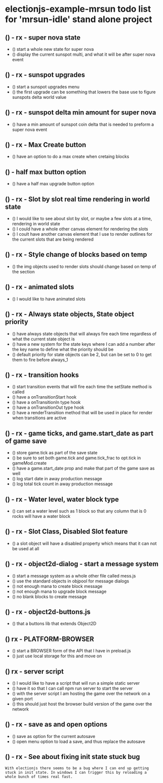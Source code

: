 # electionjs-example-mrsun todo list for 'mrsun-idle' stand alone project

<!-- Plans for 'MrSun idle' -->

<!-------- ----------
 SUNSPOTS
---------- ---------->

## () - rx - super nova state
* () start a whole new state for super nova
* () display the current sunspot multi, and what it will be after super nova event

## () - rx - sunspot upgrades
* () start a sunspot upgrades menu
* () the first upgrade can be something that lowers the base use to figure sunspots delta world value

## () - rx - sunspot delta min amount for super nova
* () have a min amount of sunspot coin delta that is needed to preform a super nova event

<!-------- ----------
 UI
---------- ---------->

## () - rx - Max Create button
* () have an option to do a max create when cretaing blocks

## () - half max button option
* () have a half max upgrade button option

<!-------- ----------
 RENDERING / GRAPHICS
---------- ---------->

## () - rx - Slot by slot real time rendering in world state
* () I would like to see about slot by slot, or maybe a few slots at a time, rendering in world state
* () I could have a whole other canvas element for rendering the slots
* () I coult have another canvas element that I use to render outlines for the current slots that are being rendered

## () - rx - Style change of blocks based on temp
* () the img objects used to render slots should change based on temp of the section

## () - rx - animated slots
* () I would like to have animated slots

<!-------- ----------
 STATE MACHINE
---------- ---------->

## () - rx - Always state objects, State object priority
* () have always state objects that will always fire each time regardless of what the current state object is
* () have a new system for the state keys where I can add a number after the key name to define what the priority should be
* () default priority for state objects can be 2, but can be set to 0 to get them to fire before always\_1

## () - rx - transition hooks
* () start transition events that will fire each time the setState method is called
* () have a onTransitionStart hook
* () have a onTransitionIn type hook
* () have a onTransitionOut type hook
* () have a renderTransition method that will be used in place for render when transitions are active

<!-------- ----------
 GAME MODULE
---------- ---------->

## () - rx - game ticks, and game.start_date as part of game save
* () store game.tick as part of the save state
* () be sure to set both game.tick and game.tick\_frac to opt.tick in gameMod.create
* () have a game.start\_date prop and make that part of the game save as well
* () log start date in away production message
* () log total tick count in away production message

## () - rx - Water level, water block type
* () can set a water level such as 1 block so that any column that is 0 rocks will have a water block

## () - rx - Slot Class, Disabled Slot feature 
* () a slot object will have a disabled property which means that it can not be used at all

<!-------- ----------
 NEW MODULES
---------- ---------->

## () - rx - object2d-dialog - start a message system
* () start a message system as a whole other file called mess.js
* () use the standard objects in objpool for message dialogs
* () not enough mana to create block message
* () not enough mana to upgrade block message
* () no blank blocks to create message

## () - rx - object2d-buttons.js
* () that a buttons lib that extends Object2D

<!-------- ----------
 BROWSER BUILD
---------- ---------->

## () rx - PLATFORM-BROWSER
* () start a BROWSER form of the API that I have in preload.js
* () just use local storage for this and move on

## () rx - server script
* () I would like to have a script that will run a simple static server
* () have it so that I can call npm run server to start the server
* () with the server script I am hosting the game over the network on a given port
* () this should just host the browser build version of the game over the network

<!-------- ----------
 ELECTIONJS BUILD FEATURES
---------- ---------->

## () - rx - save as and open options
* () save as option for the current autosave
* () open menu option to load a save, and thus replace the autosave

<!-------- ----------
 BUGS
---------- ---------->

## () - rx - See about fixing init state stuck bug
    With electionjs there seems to be a bug where I can end up getting stuck in init state. In windows I can trigger this by reloading a whole bunch of times real fast.